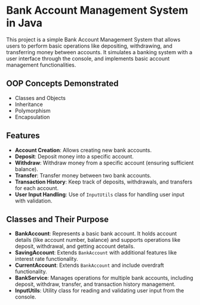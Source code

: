 # Bank Account Management System in Java

This project is a simple Bank Account Management System that allows users to perform basic operations like depositing, withdrawing, and transferring money between accounts. It simulates a banking system with a user interface through the console, and implements basic account management functionalities.

## OOP Concepts Demonstrated
- Classes and Objects
- Inheritance
- Polymorphism
- Encapsulation

## Features
- **Account Creation**: Allows creating new bank accounts.
- **Deposit**: Deposit money into a specific account.
- **Withdraw**: Withdraw money from a specific account (ensuring sufficient balance).
- **Transfer**: Transfer money between two bank accounts.
- **Transaction History**: Keep track of deposits, withdrawals, and transfers for each account.
- **User Input Handling**: Use of `InputUtils` class for handling user input with validation.

## Classes and Their Purpose

- **BankAccount**: Represents a basic bank account. It holds account details (like account number, balance) and supports operations like deposit, withdrawal, and getting account details.
- **SavingAccount**: Extends `BankAccount` with additional features like interest rate functionality.
- **CurrentAccount**: Extends `BankAccount` and include overdraft functionality.
- **BankService**: Manages operations for multiple bank accounts, including deposit, withdraw, transfer, and transaction history management.
- **InputUtils**: Utility class for reading and validating user input from the console.
